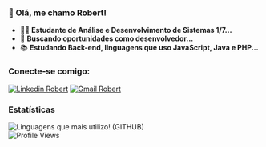 ### :wave: Olá, me chamo Robert!
- 👨‍🎓 **Estudante de Análise e Desenvolvimento de Sistemas 1/7...**
- :star2: **Buscando oportunidades como desenvolvedor...**
- 📚 **Estudando Back-end, linguagens que uso JavaScript, Java e PHP...**
### Conecte-se comigo:
<div style="display: inline_block">
  <a target="_blank" href="https://www.linkedin.com/in/robertdinizz/"><img target="_blank" alt="Linkedin Robert" src="https://img.shields.io/badge/LinkedIn-0077B5?style=for-the-badge&logo=linkedin&logoColor=white"></a>
   <a target="_blank" href="mailto:dinizrobert2002@gmail.com"><img target="_blank" alt="Gmail Robert" src="https://img.shields.io/badge/Gmail-D14836?style=for-the-badge&logo=gmail&logoColor=white"></a>
</div>

### Estatísticas
          
 <div>
  <img src="https://github-readme-stats.vercel.app/api/top-langs/?username=robertdiniz&layout=compact&theme=gotham" display="block" margin="0" title="Linguagens que mais utilizo! (GITHUB)">
 </div>
  <img src="https://komarev.com/ghpvc/?username=robertdiniz&label=Profile%20views&color=218a45&style=flat" alt="Profile Views"/>

